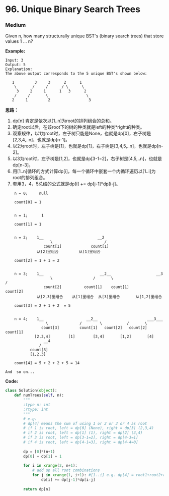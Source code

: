 # 96. Unique Binary Search Trees
### Medium

Given n, how many structurally unique BST's (binary search trees) that store values 1 ... n?

**Example:**

```
Input: 3
Output: 5
Explanation:
The above output corresponds to the 5 unique BST's shown below:

   1         3     3      2      1
    \       /     /      / \      \
     3     2     1      1   3      2
    /     /       \                 \
   2     1         2                 3
```

**思路：**

1. dp[n] 肯定是依次以[1..n]为root的排列组合的总和。
2. 确定root以后，在该root下的树的种类就是left的种类*right的种类。
3. 观察规律，以1为root时，左子树只能是None，也就是dp[0]，右子树是[2,3,4,..n]，也就是dp[n-1]。
4. 以2为root时，左子树是[1]，也就是dp[1]，右子树是[3,4,5,..n]，也就是dp[n-2]。
5. 以3为root时，左子树是[1,2]，也就是dp[3-1=2]，右子树是[4,5,..n]，也就是dp[n-3]。
6. 用[1..n]循环的方式计算dp[i]，每一个循环中嵌套一个内循环遍历以[1..i]为root的排列组合。
7. 套用3，4，5总结的公式就是dp[i] += dp[j-1]*dp[i-j]。

```
    n = 0;     null   
    
    count[0] = 1
    
    
    n = 1;      1       
    
    count[1] = 1 
    
    
    n = 2;    1__       			     __2     
    		        \				    	/                 
    		     count[1]	          count[1]	
              从[2]里组合         从[1]里组合 
    
    count[2] = 1 + 1 = 2
    
    
    n = 3;    1__				          __2__	                   __3
    		        \		           /       \			           /		
    		     count[2]		   count[1]    count[1]		     count[2]
              从[2,3]里组合    从[1]里组合  从[3]里组合       从[1,2]里组合
    
    count[3] = 2 + 1 + 2  = 5
    
    
    n = 4;    1__  					__2__					   ___3___                  
       		      \				 /        \		   	  /		  \			
    		    count[3]		 count[1]   count[2]   count[2]   count[1]
             [2,3,4]        [1]        [3,4]       [1,2]       [4]
                 __4				
               /
           count[3]
           [1,2,3]
    
    count[4] = 5 + 2 + 2 + 5 = 14     
    
And  so on...
```

**Code:**
```python
class Solution(object):
    def numTrees(self, n):
        """
        :type n: int
        :rtype: int
        """
        # e.g.
        # dp[4] means the sum of using 1 or 2 or 3 or 4 as root
        # if 1 is root, left = dp[0] (None), right = dp[3] (2,3,4)
        # if 2 is root, left = dp[1] (1), right = dp[2] (3,4)
        # if 3 is root, left = dp[3-1=2], right = dp[4-3=1]
        # if 4 is root, left = dp[4-1=3], right = dp[4-4=0]
        
        dp = [0]*(n+1)
        dp[0] = dp[1] = 1
        
        for i in xrange(2, n+1):
            # add up all root combinations
            for j in xrange(1, i+1): #[1..i] e.g. dp[4] = root1+root2+root3+root4
                dp[i] += dp[j-1]*dp[i-j]
        
        return dp[n]
```
